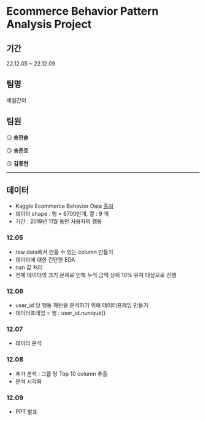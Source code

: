 # Ecommerce Behavior Pattern Analysis Project

## 기간

22.12.05 ~ 22.12.09

## 팀명

세얼간이

## 팀원

😏 **송한솔** 

😏 **송준호** 

😏 **김종현**

---

## 데이터

- Kaggle Ecommerce Behavior Data [출처](https://www.kaggle.com/datasets/mkechinov/ecommerce-behavior-data-from-multi-category-store)
- 데이터 shape : 행 = 6700만개, 열 : 9 개
- 기간 : 2019년 11월 동안 사용자의 행동

### 12.05

- raw data에서 만들 수 있는 column 만들기
- 데이터에 대한 간단한 EDA
- nan 값 처리
- 전체 데이터의 크기 문제로 인해 누적 금액 상위 10% 유저 대상으로 진행

### 12.06

- user_id 당 행동 패턴을 분석하기 위해 데이터프레임 만들기
- 데이터프레임 = 행 : user_id.nunique()

### 12.07

- 데이터 분석

### 12.08

- 추가 분석 : 그룹 당 Top 10 column 추출
- 분석 시각화


### 12.09

- PPT 발표
